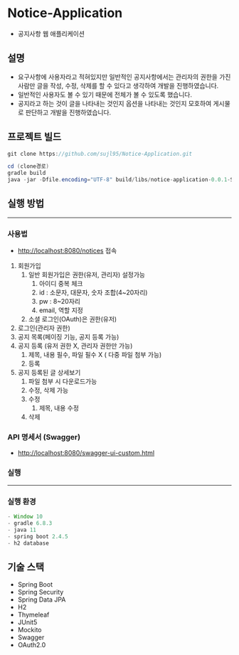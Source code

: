# Notice-Application

- 공지사항 웹 애플리케이션

## 설명

- 요구사항에 사용자라고 적혀있지만 일반적인 공지사항에서는 관리자의 권한을 가진 사람만 글을 작성, 수정, 삭제를 할 수 있다고 생각하여 개발을 진행하였습니다.
- 일반적인 사용자도 볼 수 있기 때문에 전체가 볼 수 있도록 했습니다.
- 공지라고 하는 것이 글을 나타내는 것인지 옵션을 나타내는 것인지 모호하여 게시물로 판단하고 개발을 진행하였습니다.

## 프로젝트 빌드

```java
git clone https://github.com/sujl95/Notice-Application.git

cd (clone경로) 
gradle build
java -jar -Dfile.encoding="UTF-8" build/libs/notice-application-0.0.1-SNAPSHOT.jar
```

## 실행 방법

---

### 사용법

- [http://localhost:8080/notices](http://localhost:8080/notices) 접속
1. 회원가입
    1. 일반 회원가입은 권한(유저, 관리자) 설정가능
        1. 아이디 중복 체크
        2. id : 소문자, 대문자, 숫자 조합(4~20자리)
        3. pw : 8~20자리
        4. email, 역할 지정
    2. 소셜 로그인(OAuth)은 권한(유저)
2. 로그인(관리자 권한)
3. 공지 목록(페이징 기능, 공지 등록 가능)
4. 공지 등록 (유저 권한 X, 관리자 권한만 가능)
    1. 제목, 내용 필수, 파일 필수 X ( 다중 파일 첨부 가능)
    2. 등록
5. 공지 등록된 글 상세보기
    1. 파일 첨부 시 다운로드가능
    2. 수정, 삭제 가능
    3. 수정
        1. 제목, 내용 수정
    4. 삭제

### API 명세서 (Swagger)

- [http://localhost:8080/swagger-ui-custom.html](http://localhost:8080/swagger-ui-custom.html)

### 실행

---

### 실행 환경

```java
- Window 10 
- gradle 6.8.3
- java 11
- spring boot 2.4.5
- h2 database
```

## 기술 스택

- Spring Boot
- Spring Security
- Spring Data JPA
- H2
- Thymeleaf
- JUnit5
- Mockito
- Swagger
- OAuth2.0